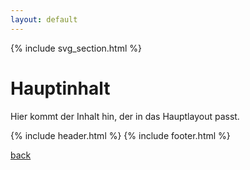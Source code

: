 ```yaml
---
layout: default
---
```

{% include svg_section.html %}


# Hauptinhalt

Hier kommt der Inhalt hin, der in das Hauptlayout passt.

<!--{% include otherlayout1.html %}-->
{% include header.html %}
{% include footer.html %}

[back](./)